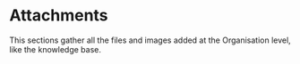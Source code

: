 # Attachments

This sections gather all the files and images added at the Organisation level, like the knowledge base.

